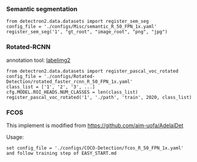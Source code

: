 ### Semantic segmentation

```
from detectron2.data.datasets import register_sem_seg
config_file = './configs/Misc/semantic_R_50_FPN_1x.yaml'
register_sem_seg('1', "gt_root", "image_root", "png", "jpg")
```

### Rotated-RCNN

annotation tool: [labelimg2](https://github.com/chinakook/labelImg2)

```
from detectron2.data.datasets import register_pascal_voc_rotated
config_file = './configs/Rotated-Detection/rotated_faster_rcnn_R_50_FPN_1x.yaml'
class_list = ['1', '2', '3', ...]
cfg.MODEL.ROI_HEADS.NUM_CLASSES = len(class_list)
register_pascal_voc_rotated('1', './path', 'train', 2020, class_list)
```

### FCOS

This implement is modified from https://github.com/aim-uofa/AdelaiDet

Usage:

```
set config_file = './configs/COCO-Detection/fcos_R_50_FPN_1x.yaml'
and follow training step of EASY_START.md
```

